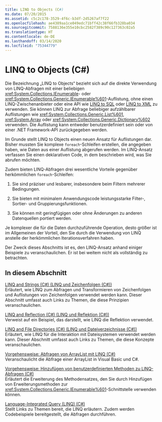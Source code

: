 ```yaml
---
title: LINQ to Objects (C#)
ms.date: 07/20/2015
ms.assetid: c5c2c178-3529-4f6c-b3df-2d5267af7f22
ms.openlocfilehash: ae4389aa1ce049edc71bff42c38f66fb328ba034
ms.sourcegitcommit: 7588136e355e10cbc2582f389c90c127363c02a5
ms.translationtype: HT
ms.contentlocale: de-DE
ms.lasthandoff: 03/14/2020
ms.locfileid: "75344779"
---
```

# <a name="linq-to-objects-c"></a>LINQ to Objects (C#)
Die Bezeichnung „LINQ to Objects“ bezieht sich auf die direkte Verwendung von LINQ-Abfragen mit einer beliebigen <xref:System.Collections.IEnumerable>- oder <xref:System.Collections.Generic.IEnumerable%601>-Auflistung, ohne einen LINQ-Zwischenanbieter oder eine API wie [LINQ to SQL](../../../../framework/data/adonet/sql/linq/index.md) oder [LINQ to XML](./linq-to-xml-overview.md) zu verwenden. Sie können LINQ zur Abfrage beliebiger aufzählbarer Auflistungen wie <xref:System.Collections.Generic.List%601>, <xref:System.Array> oder <xref:System.Collections.Generic.Dictionary%602> verwenden. Die Auflistung kann entweder benutzerdefiniert sein oder von einer .NET Framework-API zurückgegeben werden.  
  
 Im Grunde stellt LINQ to Objects einen neuen Ansatz für Auflistungen dar. Bisher mussten Sie komplexe `foreach`-Schleifen erstellen, die angegeben haben, wie Daten aus einer Auflistung abgerufen werden. Im LINQ-Ansatz verfassen Sie einen deklarativen Code, in dem beschrieben wird, was Sie abrufen möchten.  
  
 Zudem bieten LINQ-Abfragen drei wesentliche Vorteile gegenüber herkömmlichen `foreach`-Schleifen:  
  
1. Sie sind präziser und lesbarer, insbesondere beim Filtern mehrerer Bedingungen.  
  
2. Sie bieten mit minimalem Anwendungscode leistungsstarke Filter-, Sortier- und Gruppierungsfunktionen.  
  
3. Sie können mit geringfügigen oder ohne Änderungen zu anderen Datenquellen portiert werden.  
  
 Je komplexer die für die Daten durchzuführende Operation, desto größer ist im Allgemeinen der Vorteil, den Sie durch die Verwendung von LINQ anstelle der herkömmlichen Iterationsverfahren haben.  
  
 Der Zweck dieses Abschnitts ist es, den LINQ-Ansatz anhand einiger Beispiele zu veranschaulichen. Er ist bei weitem nicht als vollständig zu betrachten.  
  
## <a name="in-this-section"></a>In diesem Abschnitt  
 [LINQ and Strings (C#) (LINQ und Zeichenfolgen (C#))](./linq-and-strings.md)  
 Erläutert, wie LINQ zum Abfragen und Transformieren von Zeichenfolgen und Auflistungen von Zeichenfolgen verwendet werden kann. Dieser Abschnitt umfasst auch Links zu Themen, die diese Prinzipien veranschaulichen.  
  
 [LINQ and Reflection (C#) (LINQ und Reflektion (C#))](how-to-query-an-assembly-s-metadata-with-reflection-linq.md)  
 Verweist auf ein Beispiel, das darstellt, wie LINQ die Reflektion verwendet.  
  
 [LINQ and File Directories (C#) (LINQ und Dateiverzeichnisse (C#))](./linq-and-file-directories.md)  
 Erläutert, wie LINQ für die Interaktion mit Dateisystemen verwendet werden kann. Dieser Abschnitt umfasst auch Links zu Themen, die diese Konzepte veranschaulichen.  
  
 [Vorgehensweise: Abfragen von ArrayList mit LINQ (C#)](./how-to-query-an-arraylist-with-linq.md)  
 Veranschaulicht die Abfrage einer ArrayList in Visual Basic und C#.  
  
 [Vorgehensweise: Hinzufügen von benutzerdefinierten Methoden zu LINQ-Abfragen (C#)](./how-to-add-custom-methods-for-linq-queries.md)  
 Erläutert die Erweiterung des Methodensatzes, den Sie durch Hinzufügen von Erweiterungsmethoden zur <xref:System.Collections.Generic.IEnumerable%601>-Schnittstelle verwenden können.  
  
 [Language-Integrated Query (LINQ) (C#)](./index.md)  
 Stellt Links zu Themen bereit, die LINQ erläutern. Zudem werden Codebeispiele bereitgestellt, die Abfragen durchführen.
